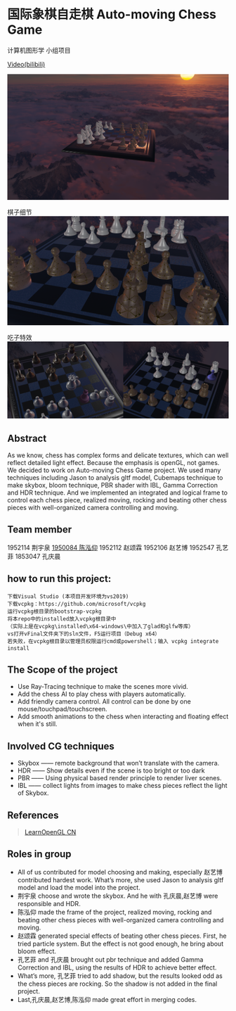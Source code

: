 # 国际象棋自走棋 Auto-moving Chess Game
计算机图形学 小组项目 

[Video(bilibili)](https://www.bilibili.com/video/BV1EY411a7FE/)

![main](result/main.jpg)

棋子细节
![close](result/close.jpg)

吃子特效
![eat](result/eat.jpg)

## Abstract 
As we know, chess has complex forms and delicate textures, which can well reflect detailed light effect. Because the emphasis is openGL, not games. We decided to work on Auto-moving Chess Game project. We used many techniques including Jason to analysis gltf model, Cubemaps technique to make skybox, bloom technique, PBR shader with IBL, Gamma Correction and HDR technique. And we implemented an integrated and logical frame to control each chess piece, realized moving, rocking and beating other chess pieces with well-organized camera controlling and moving.

## Team member
1952114 荆宇泉
[1950084 陈泓仰](https://github.com/watermellye)
1952112 赵颂霖
1952106 赵艺博
1952547 孔艺菲
1853047 孔庆晨


## how to run this project:
```
下载Visual Studio (本项目开发环境为vs2019)
下载vcpkg：https://github.com/microsoft/vcpkg
运行vcpkg根目录的bootstrap-vcpkg
将本repo中的installed放入vcpkg根目录中
（实际上是在vcpkg\installed\x64-windows\中加入了glad和glfw等库）
vs打开vFinal文件夹下的sln文件，F5运行项目（Debug x64）
若失败，在vcpkg根目录以管理员权限运行cmd或powershell；输入 vcpkg integrate install
```

## The Scope of the project 
- Use Ray-Tracing technique to make the scenes more vivid.
- Add the chess AI to play chess with players automatically.
- Add friendly camera control. All control can be done by one mouse/touchpad/touchscreen.
- Add smooth animations to the chess when interacting and floating effect when it's still.

## Involved CG techniques 
- Skybox —— remote background that won’t translate with the camera.
- HDR —— Show details even if the scene is too bright or too dark
- PBR —— Using physical based render principle to render liver scenes.
- IBL —— collect lights from images to make chess pieces reflect the light of Skybox.

## References 
> [LearnOpenGL CN](https://learnopengl-cn.github.io/)

## Roles in group
-	All of us contributed for model choosing and making, especially 赵艺博 contributed hardest work. What’s more, she used Jason to analysis gltf model and load the model into the project.
-	荆宇泉 choose and wrote the skybox. And he with 孔庆晨,赵艺博 were responsible and HDR.
-	陈泓仰 made the frame of the project, realized moving, rocking and beating other chess pieces with well-organized camera controlling and moving.
-	赵颂霖 generated special effects of beating other chess pieces. First, he tried particle system. But the effect is not good enough, he bring about bloom effect.
-	孔艺菲 and 孔庆晨 brought out pbr technique and added Gamma Correction and IBL, using the results of HDR to achieve better effect.
-	What’s more, 孔艺菲 tried to add shadow, but the results looked odd as the chess pieces are rocking. So the shadow is not added in the final project.
-	Last,孔庆晨,赵艺博,陈泓仰 made great effort in merging codes.
